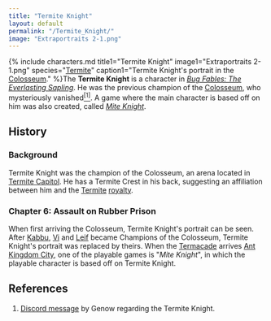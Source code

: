 ```yaml
---
title: "Termite Knight"
layout: default
permalink: "/Termite_Knight/"
image: "Extraportraits 2-1.png"
---
```

{% include characters.md title1="Termite Knight" image1="Extraportraits 2-1.png" species="[Termite](/Termite)" caption1="Termite Knight's portrait in the [Colosseum](/Colosseum)." %}The **Termite Knight** is a character in [*Bug Fables: The Everlasting Sapling*](/Bug_Fables:_The_Everlasting_Sapling). He was the previous champion of the [Colosseum](/Colosseum), who mysteriously vanished[<sup>[1]</sup>](#references). A game where the main character is based off on him was also created, called [*Mite Knight*](/Termacade).



## History

### Background 
Termite Knight was the champion of the Colosseum, an arena located in [Termite Capitol](/Termite_Capitol_). He has a Termite Crest in his back, suggesting an affiliation between him and the [Termite](/Termite) [royal](/King_Hector_IV)[ty](/Queen_Layra_II).

### Chapter 6: Assault on Rubber Prison
When first arriving the Colosseum, Termite Knight's portrait can be seen. After [Kabbu](/Kabbu), [Vi](/Vi) and [Leif](/Leif) became Champions of the Colosseum, Termite Knight's portrait was replaced by theirs. When the [Termacade](/Termacade) arrives [Ant Kingdom City](/Ant_Kingdom_City), one of the playable games is "*Mite Knight*", in which the playable character is based off on Termite Knight. 

## References
1. [Discord message](https://discord.com/channels/401557298461540354/401560835081633792/734104201839247360) by Genow regarding the Termite Knight.